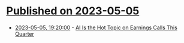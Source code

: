 # [Published on 2023-05-05](index.md)

* [2023-05-05, 19:20:00](https://slashdot.org/story/23/05/05/1837212/ai-is-the-hot-topic-on-earnings-calls-this-quarter?utm_source=rss1.0mainlinkanon&utm_medium=feed) - [AI Is the Hot Topic on Earnings Calls This Quarter](https://slashdot.org/story/23/05/05/1837212/ai-is-the-hot-topic-on-earnings-calls-this-quarter?utm_source=rss1.0mainlinkanon&utm_medium=feed)
